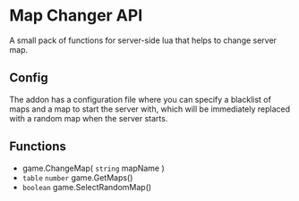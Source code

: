 # Map Changer API
A small pack of functions for server-side lua that helps to change server map.

## Config
The addon has a configuration file where you can specify a blacklist of maps and a map to start the server with, which will be immediately replaced with a random map when the server starts.

## Functions
- game.ChangeMap( `string` mapName )
- `table` `number` game.GetMaps()
- `boolean` game.SelectRandomMap()
